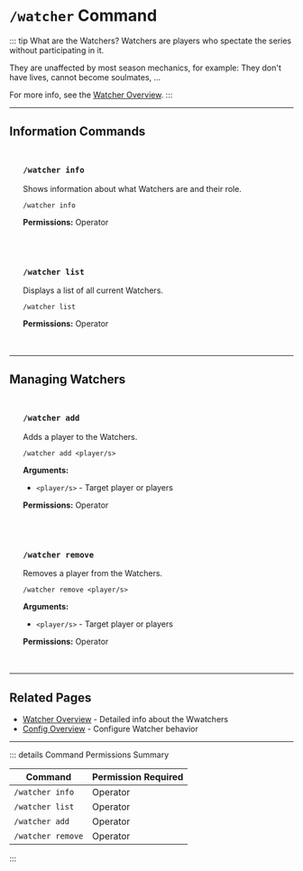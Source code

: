 #  `/watcher` Command

::: tip What are the Watchers?
Watchers are players who spectate the series without participating in it.

They are unaffected by most season mechanics, for example: They don't have lives, cannot become soulmates, ...

For more info, see the [Watcher Overview](/features/watchers).
:::

---

## Information Commands

<div class="command-block">

### `/watcher info`

Shows information about what Watchers are and their role.

```
/watcher info
```

**Permissions:** Operator

</div>

<div class="command-block">

### `/watcher list`

Displays a list of all current Watchers.

```
/watcher list
```

**Permissions:** Operator

</div>

---

## Managing Watchers

<div class="command-block">

### `/watcher add`

Adds a player to the Watchers.

```
/watcher add <player/s>
```

**Arguments:**
- `<player/s>` - Target player or players

**Permissions:** Operator

</div>

<div class="command-block">

### `/watcher remove`

Removes a player from the Watchers.

```
/watcher remove <player/s>
```

**Arguments:**
- `<player/s>` - Target player or players

**Permissions:** Operator

</div>

---

## Related Pages

- [Watcher Overview](/features/watchers) - Detailed info about the Wwatchers
- [Config Overview](/config/overview) - Configure Watcher behavior

---

::: details Command Permissions Summary

| Command                        | Permission Required |
|--------------------------------|---------------------|
| `/watcher info`                | Operator            |
| `/watcher list`                | Operator            |
| `/watcher add`                 | Operator            |
| `/watcher remove`              | Operator            |
:::

<style scoped>
.command-block {
  background: var(--vp-c-bg-soft);
  border: 1px solid var(--vp-c-divider);
  border-radius: 8px;
  padding: 1.5rem;
  margin: 1.5rem 0;
}

.command-block h3 {
  margin-top: 0;
  color: var(--vp-c-brand-1);
  font-family: var(--vp-font-family-mono);
}

.command-block > *:last-child {
  margin-bottom: 0;
}
</style>